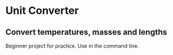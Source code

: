 # Unit Converter
## Convert temperatures, masses and lengths

Beginner project for practice. Use in the command line.
